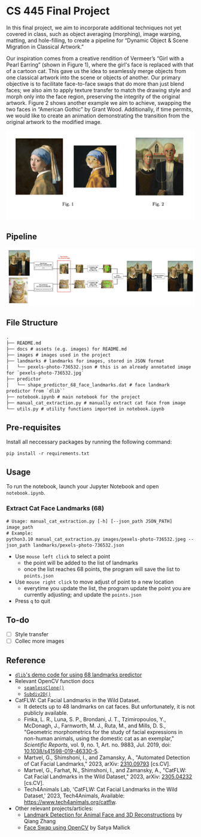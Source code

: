 # CS 445 Final Project

In this final project, we aim to incorporate additional techniques not yet covered in class, such as object averaging (morphing), image warping, matting, and hole-filling, to create a pipeline for “Dynamic Object & Scene Migration in Classical Artwork.”

Our inspiration comes from a creative rendition of Vermeer’s “Girl with a Pearl Earring” (shown in Figure 1), where the girl's face is replaced with that of a cartoon cat. This gave us the idea to seamlessly merge objects from one classical artwork into the scene or objects of another. Our primary objective is to facilitate face-to-face swaps that do more than just blend faces; we also aim to apply texture transfer to match the drawing style and morph only into the face region, preserving the integrity of the original artwork. Figure 2 shows another example we aim to achieve, swapping the two faces in “American Gothic” by Grant Wood. Additionally, if time permits, we would like to create an animation demonstrating the transition from the original artwork to the modified image.

![Figure 1](./docs/Screenshot%202023-12-03%20at%2023.32.45.png)

## Pipeline

![Pipeline](./docs/Screenshot%202023-12-03%20at%2023.35.50.png)

## File Structure

```shell
.
├── README.md
├── docs # assets (e.g. images) for README.md
├── images # images used in the project
├── landmarks # landmarks for images, stored in JSON format
│   └── pexels-photo-736532.json # this is an already annotated image for `pexels-photo-736532.jpg`
├── predictor
│   └── shape_predictor_68_face_landmarks.dat # face landmark predictor from `dlib``
├── notebook.ipynb # main notebook for the project
├── manual_cat_extraction.py # manually extract cat face from image
└── utils.py # utility functions imported in notebook.ipynb
```

## Pre-requisites

Install all neccessary packages by running the following command:

```shell
pip install -r requirements.txt
```

## Usage

To run the notebook, launch your Jupyter Notebook and open `notebook.ipynb`.

### Extract Cat Face Landmarks (68)

```shell
# Usage: manual_cat_extraction.py [-h] [--json_path JSON_PATH] image_path
# Example:
python3.10 manual_cat_extraction.py images/pexels-photo-736532.jpeg --json_path landmarks/pexels-photo-736532.json
```

- Use `mouse left click` to select a point
  - the point will be added to the list of landmarks
  - once the list reaches 68 points, the program will save the list to `points.json`
- Use `mouse right click` to move adjust of point to a new location
  - everytime you update the list, the program update the point you are currently adjusting; and update the `points.json`
- Press `q` to quit

## To-do

- [ ] Style transfer
- [ ] Collec more images

## Reference

- [`dlib`'s demo code for using 68 landmarks predictor](http://dlib.net/face_landmark_detection.py.html)
- Relevant OpenCV function docs 
  - [`seamlessClone()`](https://docs.opencv.org/3.4/df/da0/group__photo__clone.html#ga2bf426e4c93a6b1f21705513dfeca49d)
  - [`Subdiv2D()`](https://docs.opencv.org/3.4/df/d5b/group__imgproc__subdiv2d.html)
- CatFLW: Cat Facial Landmarks in the Wild Dataset.
  - It detects up to 48 landmarks on cat faces. But unfortunately, it is not publicly available.
  - Finka, L. R., Luna, S. P., Brondani, J. T., Tzimiropoulos, Y., McDonagh, J., Farnworth, M. J., Ruta, M., and Mills, D. S., "Geometric morphometrics for the study of facial expressions in non-human animals, using the domestic cat as an exemplar," *Scientific Reports*, vol. 9, no. 1, Art. no. 9883, Jul. 2019, doi: [10.1038/s41598-019-46330-5](https://doi.org/10.1038/s41598-019-46330-5).
  - Martvel, G., Shimshoni, I., and Zamansky, A., "Automated Detection of Cat Facial Landmarks," 2023, arXiv: [2310.09793](https://arxiv.org/abs/2310.09793) [cs.CV].
  - Martvel, G., Farhat, N., Shimshoni, I., and Zamansky, A., "CatFLW: Cat Facial Landmarks in the Wild Dataset," 2023, arXiv: [2305.04232](https://arxiv.org/abs/2305.04232) [cs.CV].
  - Tech4Animals Lab, 'CatFLW: Cat Facial Landmarks in the Wild Dataset,' 2023, Tech4Animals, Available: https://www.tech4animals.org/catflw.
- Other relevant projects/articles:
  - [Landmark Detection for Animal Face and 3D Reconstructions](https://zhangtemplar.github.io/animal-keypoints/) by Qiang Zhang
  - [Face Swap using OpenCV](https://learnopencv.com/face-swap-using-opencv-c-python/) by Satya Mallick